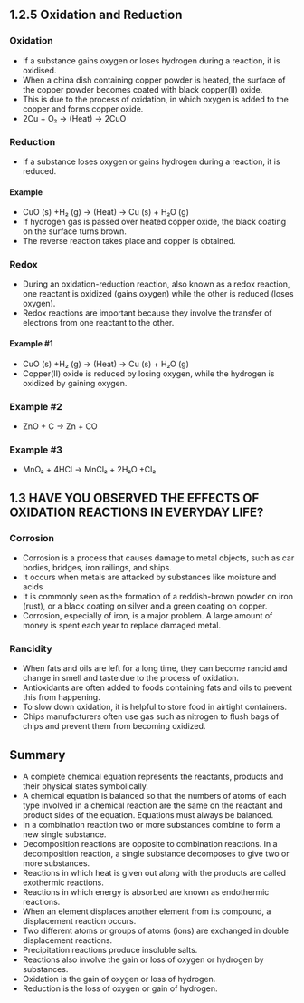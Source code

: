 ## 1.2.5 Oxidation and Reduction
### Oxidation
* If a substance gains oxygen or loses hydrogen during a reaction, it is oxidised. 
* When a china dish containing copper powder is heated, the surface of the copper powder becomes coated with black copper(II) oxide. 
* This is due to the process of oxidation, in which oxygen is added to the copper and forms copper oxide.
* 2Cu + O₂ → (Heat) → 2CuO

### Reduction
* If a substance loses oxygen or gains hydrogen during a reaction, it is reduced.
#### Example
* CuO (s) +H₂ (g) → (Heat) → Cu (s) + H₂O (g)
* If hydrogen gas is passed over heated copper oxide, the black coating on the surface turns brown.
* The reverse reaction takes place and copper is obtained.

### Redox 
* During an oxidation-reduction reaction, also known as a redox reaction, one reactant is oxidized (gains oxygen) while the other is reduced (loses oxygen). 
* Redox reactions are important because they involve the transfer of electrons from one reactant to the other.
#### Example #1
* CuO (s) +H₂ (g) → (Heat) → Cu (s) + H₂O (g)
* Copper(II) oxide is reduced by losing oxygen, while the hydrogen is oxidized by gaining oxygen. 
### Example #2
* ZnO + C →  Zn + CO
### Example #3
* MnO₂ + 4HCl → MnCl₂ + 2H₂O +Cl₂

## 1.3 HAVE YOU OBSERVED THE EFFECTS OF OXIDATION REACTIONS IN EVERYDAY LIFE?
### Corrosion
* Corrosion is a process that causes damage to metal objects, such as car bodies, bridges, iron railings, and ships. 
* It occurs when metals are attacked by substances like moisture and acids
* It is commonly seen as the formation of a reddish-brown powder on iron (rust), or a black coating on silver and a green coating on copper. 
* Corrosion, especially of iron, is a major problem. A large amount of money is spent each year to replace damaged metal.

### Rancidity
* When fats and oils are left for a long time, they can become rancid and change in smell and taste due to the process of oxidation. 
* Antioxidants are often added to foods containing fats and oils to prevent this from happening. 
* To slow down oxidation, it is helpful to store food in airtight containers. 
* Chips manufacturers often use gas such as nitrogen to flush bags of chips and prevent them from becoming oxidized.

## Summary
* A complete chemical equation represents the reactants, products and their physical states symbolically.
* A chemical equation is balanced so that the numbers of atoms of each type involved in a chemical reaction are the same on the reactant and product sides of the
equation. Equations must always be balanced.
* In a combination reaction two or more substances combine to form a new single substance.
* Decomposition reactions are opposite to combination reactions. In a decomposition reaction, a single substance decomposes to give two or more substances.
* Reactions in which heat is given out along with the products are called exothermic reactions.
* Reactions in which energy is absorbed are known as endothermic reactions.
* When an element displaces another element from its compound, a displacement reaction occurs.
* Two different atoms or groups of atoms (ions) are exchanged in double displacement reactions.
* Precipitation reactions produce insoluble salts.
* Reactions also involve the gain or loss of oxygen or hydrogen by substances.
* Oxidation is the gain of oxygen or loss of hydrogen. 
* Reduction is the loss of oxygen or gain of hydrogen.

